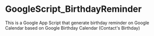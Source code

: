# GoogleScript_BirthdayReminder
This is a Google App Script that generate birthday reminder on Google Calendar based on Google Birthday Calendar (Contact's Birthday)
